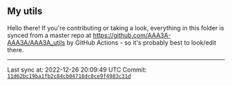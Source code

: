 ## My utils

Hello there! If you're contributing or taking a look, everything in this folder
is synced from a master repo at https://github.com/AAA3A-AAA3A/AAA3A_utils by GitHub Actions -
so it's probably best to look/edit there.

---

Last sync at: 2022-12-26 20:09:49 UTC
Commit: [`11d62bc19ba1fb2c84cb04718dc0ce9f4983c31d`](https://github.com/AAA3A-AAA3A/AAA3A_utils/commit/11d62bc19ba1fb2c84cb04718dc0ce9f4983c31d)
